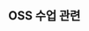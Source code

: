 ## OSS 수업 관련

<!--
**Taejoonfldhfl/Taejoonfldhfl** is a ✨ _special_ ✨ repository because its `README.md` (this file) appears on your GitHub profile.

Here are some ideas to get you started:

- 🔭 I’m currently working on OSS
- 🌱 I’m currently learning OSS
- 👯 I’m looking to collaborate on ...
- 🤔 I’m looking for help with OSS
- 💬 Ask me about OSS and game 
- 📫 How to reach me: ...
- 😄 Pronouns: ...
- ⚡ Fun fact: ...
-->
